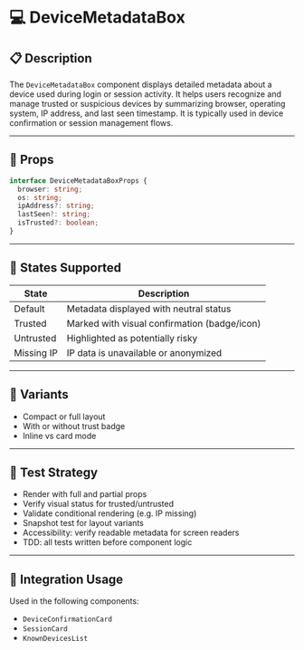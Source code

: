 # 💻 DeviceMetadataBox

## 📋 Description

The `DeviceMetadataBox` component displays detailed metadata about a device used during login or session activity. It helps users recognize and manage trusted or suspicious devices by summarizing browser, operating system, IP address, and last seen timestamp. It is typically used in device confirmation or session management flows.

---

## 🧩 Props

```ts
interface DeviceMetadataBoxProps {
  browser: string;
  os: string;
  ipAddress?: string;
  lastSeen?: string;
  isTrusted?: boolean;
}
```

---

## 🎯 States Supported

| State       | Description                                 |
|-------------|---------------------------------------------|
| Default     | Metadata displayed with neutral status      |
| Trusted     | Marked with visual confirmation (badge/icon)|
| Untrusted   | Highlighted as potentially risky            |
| Missing IP  | IP data is unavailable or anonymized        |

---

## 🎨 Variants

- Compact or full layout
- With or without trust badge
- Inline vs card mode

---

## 🧪 Test Strategy

- Render with full and partial props
- Verify visual status for trusted/untrusted
- Validate conditional rendering (e.g. IP missing)
- Snapshot test for layout variants
- Accessibility: verify readable metadata for screen readers
- TDD: all tests written before component logic

---

## 🔌 Integration Usage

Used in the following components:
- `DeviceConfirmationCard`
- `SessionCard`
- `KnownDevicesList`
